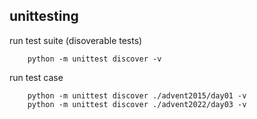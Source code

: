 
unittesting
-----------

run test suite (disoverable tests)
```
    python -m unittest discover -v
```

run test case
```
    python -m unittest discover ./advent2015/day01 -v
    python -m unittest discover ./advent2022/day03 -v
```

